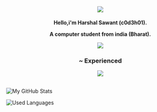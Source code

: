 <h1 align="center">
    <img src="https://readme-typing-svg.herokuapp.com/?font=Righteous&size=50&center=true&vCenter=true&width=1500&height=75&duration=2500&lines=Hi+There!+👋;+I'm+C0D3H01!" />
</h1>

<div align="center">
    
 **Hello,i'm Harshal Sawant (c0d3h01).**

**A computer student from india (Bharat).**

</div>

<div align="center"> 
  <a href="mailto:harshalsawant2004h@gmail.com">
    <img src="https://img.shields.io/badge/Contact-333333?style=for-the-badge&logo=gmail&logoColor=blue" />
  </a>
</div>
 
<h3 align="center">~ Experienced</h3>
<div align="center">
    <img src="https://skillicons.dev/icons?i=python,bash,html,css,nodejs,c,cpp,vscode,linux" />
</div>

<br>

![My GitHub Stats](https://github-readme-stats.vercel.app/api?username=c0d3h01&show_icons=true&theme=radical)

![Used Languages](https://github-readme-stats.vercel.app/api/top-langs/?username=c0d3h01&layout=compact&theme=radical)
